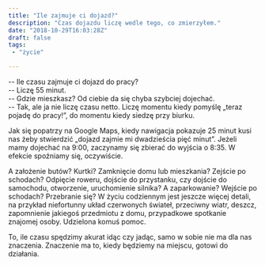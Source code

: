 ```yaml
---
title: "Ile zajmuje ci dojazd?"
description: "Czas dojazdu liczę wedle tego, co zmierzyłem."
date: "2018-10-29T16:03:28Z"
draft: false
tags:
 - "życie"

---
```


-- Ile czasu zajmuje ci dojazd do pracy?  
-- Liczę 55 minut.  
-- Gdzie mieszkasz? Od ciebie da się chyba szybciej dojechać.  
-- Tak, ale ja nie liczę czasu netto. Liczę momentu kiedy pomyślę
„teraz pojadę do pracy!”, do momentu kiedy siedzę przy biurku.

<!--more-->

Jak się popatrzy na Google Maps, kiedy nawigacja pokazuje 25 minut kusi nas żeby
stwierdzić „dojazd zajmie mi dwadzieścia pięć minut”. Jeżeli mamy dojechać na
9:00, zaczynamy się zbierać do wyjścia o&nbsp;8:35. W efekcie spoźniamy się,
oczywiście.

A założenie butów? Kurtki? Zamknięcie domu lub mieszkania? Zejście po schodach?
Odpięcie roweru, dojście do przystanku, czy dojście do samochodu, otworzenie,
uruchomienie silnika? A zaparkowanie? Wejście po schodach? Przebranie się?
W życiu codziennym jest jeszcze więcej detali, na przykład niefortunny układ
czerwonych świateł, przeciwny wiatr, deszcz, zapomnienie jakiegoś przedmiotu
z domu, przypadkowe spotkanie znajomej osoby. Udzielona komuś pomoc.

To, ile czasu spędzimy akurat idąc czy jadąc, samo w sobie nie ma dla nas
znaczenia. Znaczenie ma to, kiedy będziemy na miejscu, gotowi do działania.
